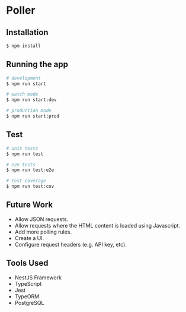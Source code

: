 # Poller

## Installation

```bash
$ npm install
```

## Running the app

```bash
# development
$ npm run start

# watch mode
$ npm run start:dev

# production mode
$ npm run start:prod
```

## Test

```bash
# unit tests
$ npm run test

# e2e tests
$ npm run test:e2e

# test coverage
$ npm run test:cov
```

## Future Work

* Allow JSON requests.
* Allow requests where the HTML content is loaded using Javascript.
* Add more polling rules.
* Create a UI.
* Configure request headers (e.g. API key, etc).

## Tools Used

* NestJS Framework
* TypeScript
* Jest
* TypeORM
* PostgreSQL
